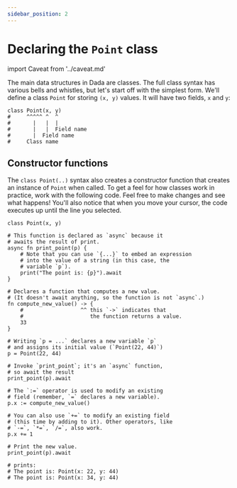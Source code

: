 ```yaml
---
sidebar_position: 2
---
```


# Declaring the `Point` class

import Caveat from '../caveat.md'

<Caveat/>

The main data structures in Dada are classes. The full class syntax has various bells and whistles, but let's start off with the simplest form. We'll define a class `Point` for storing `(x, y)` values. It will have two fields, `x` and `y`:

```
class Point(x, y)
#     ^^^^^ ^  ^
#       |   |  |
#       |   |  Field name
#       |  Field name
#     Class name
```

## Constructor functions

The `class Point(..)` syntax also creates a constructor function that creates an instance of `Point` when called. To get a feel for how classes work in practice, work with the following code. Feel free to make changes and see what happens! You'll also notice that when you move your cursor, the code executes up until the line you selected.

```dada ide
class Point(x, y)

# This function is declared as `async` because it
# awaits the result of print.
async fn print_point(p) {
    # Note that you can use `{...}` to embed an expression
    # into the value of a string (in this case, the
    # variable `p`).
    print("The point is: {p}").await
}

# Declares a function that computes a new value.
# (It doesn't await anything, so the function is not `async`.)
fn compute_new_value() -> {
    #                  ^^ this `->` indicates that
    #                     the function returns a value.
    33
}

# Writing `p = ...` declares a new variable `p`
# and assigns its initial value (`Point(22, 44)`)
p = Point(22, 44)

# Invoke `print_point`; it's an `async` function,
# so await the result
print_point(p).await

# The `:=` operator is used to modify an existing
# field (remember, `=` declares a new variable).
p.x := compute_new_value()

# You can also use `+=` to modify an existing field
# (this time by adding to it). Other operators, like
# `-=`, `*=`, `/=`, also work.
p.x += 1

# Print the new value.
print_point(p).await

# prints:
# The point is: Point(x: 22, y: 44)
# The point is: Point(x: 34, y: 44)
```
